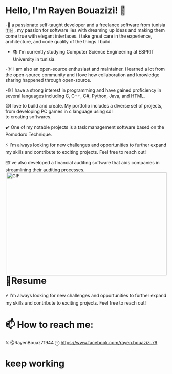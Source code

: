 
# Hello, I'm Rayen Bouazizi! 👋

-🚀 a passionate self-taught  developer and a freelance software  from tunisia  🇹🇳 , my passion for software lies with dreaming up ideas and making them come true with elegant interfaces. i take great care in the experience, architecture, and code quality of the things I build.

- 📚 I'm currently studying Computer Science Engineering at ESPRIT University in tunisia.
  
-☀️ i am also an open-source enthusiast and maintainer. i learned a lot from the open-source community and i love how collaboration and knowledge sharing happened through open-source.

-🌐 I have a strong interest  in programming and have gained proficiency in several languages including C, C++, C#, Python, Java, and HTML.

😄I love to build and create. My portfolio includes a diverse set of projects, from developing PC games in c language using sdl  
to creating softwares.

✔️  One of my notable projects is a task management software based on the Pomodoro Technique.

⚡ I'm always looking for new challenges and opportunities to further expand my skills and contribute  to exciting projects. Feel free to reach out!

☑️I've also developed a financial auditing software that aids companies in streamlining their auditing processes.
<img align="right" alt="GIF" 
src="https://github.com/rayen-feb/rayen-feb/assets/131598929/3f1ca225-abb3-4978-aa4a-a3edb85fc65c"
width="500" height="320" />


 # 📑Resume 

 ⚡ I'm always looking for new challenges and opportunities to further expand my skills and contribute  to exciting projects. Feel free to reach out!
 
 # 📫 How to reach me: 
  𝕏 @RayenBouaz71944 
  ⓕ https://www.facebook.com/rayen.bouazizi.79 

# keep working


